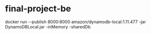 # final-project-be

docker run --publish 8000:8000 amazon/dynamodb-local:1.11.477 -jar DynamoDBLocal.jar -inMemory -sharedDb